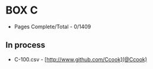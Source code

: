 BOX C
=======

* Pages Complete/Total - 0/1409

## In process

* C-100.csv - [http://www.github.com/Ccook](@Ccook)
